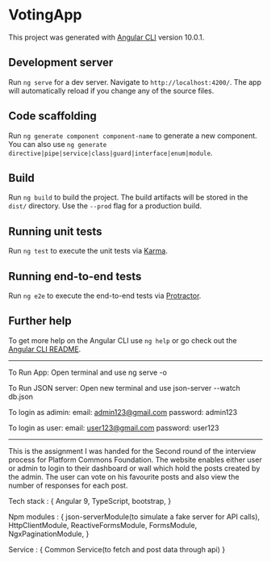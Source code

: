 # VotingApp

This project was generated with [Angular CLI](https://github.com/angular/angular-cli) version 10.0.1.

## Development server

Run `ng serve` for a dev server. Navigate to `http://localhost:4200/`. The app will automatically reload if you change any of the source files.

## Code scaffolding

Run `ng generate component component-name` to generate a new component. You can also use `ng generate directive|pipe|service|class|guard|interface|enum|module`.

## Build

Run `ng build` to build the project. The build artifacts will be stored in the `dist/` directory. Use the `--prod` flag for a production build.

## Running unit tests

Run `ng test` to execute the unit tests via [Karma](https://karma-runner.github.io).

## Running end-to-end tests

Run `ng e2e` to execute the end-to-end tests via [Protractor](http://www.protractortest.org/).

## Further help

To get more help on the Angular CLI use `ng help` or go check out the [Angular CLI README](https://github.com/angular/angular-cli/blob/master/README.md).

********************************************************

To Run App: 
Open terminal and use ng serve -o 

To Run JSON server: 
Open new terminal and use json-server --watch db.json

To login as adimin:
email: admin123@gmail.com
password: admin123

To login as user: 
email: user123@gmail.com
password: user123

*********************************************************
This is the assignment I was handed for the Second round of the interview process for Platform Commons Foundation. 
The website enables either user or admin to login to their dashboard or wall which hold the posts created by the admin. 
The user can vote on his favourite posts and also view the number of responses for each post. 

Tech stack : {
    Angular 9,
    TypeScript,
    bootstrap,
}

Npm modules : {
    json-serverModule(to simulate a fake server for API calls),
    HttpClientModule,
    ReactiveFormsModule,
    FormsModule,
    NgxPaginationModule,
}

Service : {
    Common Service(to fetch and post data through api)
}
